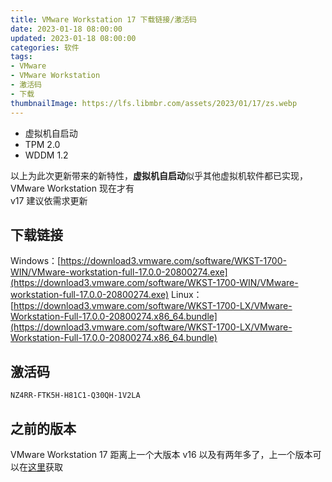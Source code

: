 ```yaml
---
title: VMware Workstation 17 下载链接/激活码
date: 2023-01-18 08:00:00
updated: 2023-01-18 08:00:00
categories: 软件
tags:
- VMware
- VMware Workstation
- 激活码
- 下载
thumbnailImage: https://lfs.libmbr.com/assets/2023/01/17/zs.webp
---
```

- 虚拟机自启动
- TPM 2.0
- WDDM 1.2

以上为此次更新带来的新特性，**虚拟机自启动**似乎其他虚拟机软件都已实现，VMware Workstation 现在才有  
v17 建议依需求更新  
<!-- more -->

## 下载链接
Windows：[https://download3.vmware.com/software/WKST-1700-WIN/VMware-workstation-full-17.0.0-20800274.exe](https://download3.vmware.com/software/WKST-1700-WIN/VMware-workstation-full-17.0.0-20800274.exe)
Linux：[https://download3.vmware.com/software/WKST-1700-LX/VMware-Workstation-Full-17.0.0-20800274.x86_64.bundle](https://download3.vmware.com/software/WKST-1700-LX/VMware-Workstation-Full-17.0.0-20800274.x86_64.bundle)

## 激活码
``NZ4RR-FTK5H-H81C1-Q30QH-1V2LA``

## 之前的版本
VMware Workstation 17 距离上一个大版本 v16 以及有两年多了，上一个版本可以在[这里](/archives/287/)获取